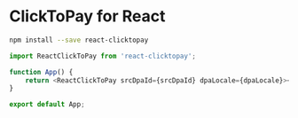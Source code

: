 # ClickToPay for React

```bash
npm install --save react-clicktopay
```

```js
import ReactClickToPay from 'react-clicktopay';

function App() {
    return <ReactClickToPay srcDpaId={srcDpaId} dpaLocale={dpaLocale}><App /></ReactClickToPay>
}

export default App;
```